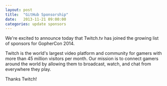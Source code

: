 ```yaml
---
layout: post
title:  "GitHub Sponsorship"
date:   2013-11-21 09:00:00
categories: update sponsors
---
```


We're excited to announce today that Twitch.tv has joined the growing list of sponsors for GopherCon 2014.

Twitch is the world's largest video platform and community for gamers with more than 45 million visitors per month. Our mission is to connect gamers around the world by allowing them to broadcast, watch, and chat from everywhere they play.

Thanks Twitch!


